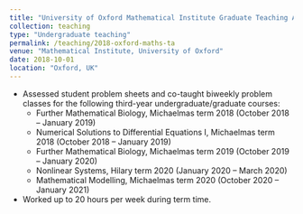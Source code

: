 ```yaml
---
title: "University of Oxford Mathematical Institute Graduate Teaching Assistant"
collection: teaching
type: "Undergraduate teaching"
permalink: /teaching/2018-oxford-maths-ta
venue: "Mathematical Institute, University of Oxford"
date: 2018-10-01
location: "Oxford, UK"
---
```


* Assessed student problem sheets and co-taught biweekly problem classes for the following third-year undergraduate/graduate courses: 
    * Further Mathematical Biology, Michaelmas term 2018 (October 2018 – January 2019)
    * Numerical Solutions to Differential Equations I, Michaelmas term 2018 (October 2018 – January 2019)
    * Further Mathematical Biology, Michaelmas term 2019 (October 2019 – January 2020)
    * Nonlinear Systems, Hilary term 2020 (January 2020 – March 2020)
    * Mathematical Modelling, Michaelmas term 2020 (October 2020 – January 2021)
* Worked up to 20 hours per week during term time.

<!-- Heading 1
======

Heading 2
======

Heading 3
====== -->
